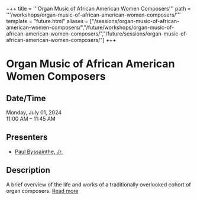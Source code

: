 +++
title = '''Organ Music of African American Women Composers'''
path = '''/workshops/organ-music-of-african-american-women-composers/'''
template = "future.html"
aliases = ["/sessions/organ-music-of-african-american-women-composers/","/future/workshops/organ-music-of-african-american-women-composers/","/future/sessions/organ-music-of-african-american-women-composers/"]
+++

<h1>Organ Music of African American Women Composers</h1>

<h2>Date/Time</h2>
<p>Monday, July 01, 2024<br>
11:00 AM – 11:45 AM</p>
<h2>Presenters</h2>
<ul>
<li><a href="/presenters/paul-byssainthe-jr/">Paul Byssainthe, Jr.</a></li>
</ul>
<h2>Description</h2>

<div class="ag87-crtemvc-hsbk"><div class="css-vsf5of"><p class="carina-rte-public-DraftStyleDefault-block">A brief overview of the life and works of a traditionally overlooked cohort of organ composers. <a href="https://www.sfago2024.org/future/sessions/organ-music-of-african-american-women-composers/" target="_blank">Read more</a></p></div></div>


